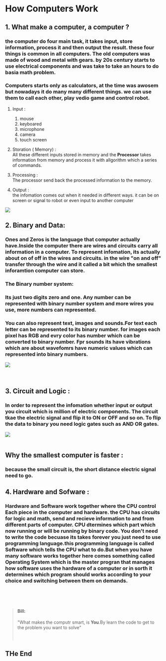 # How Computers Work

## 1. What make a computer, a computer ?
### the computer do four main task, it takes input, store information, process it and then output the result. these four things is common in all computers. The old computers was made of wood and metal with gears. by 20s century starts to use electrical components and was take to take an hours to do basia math problem.
### Computers starts only as calculators, at the time was awosem but nowadays it do many many different things. we can use them to call each other, play vedio game and control robot.

1. Input :
    1. mouse
    2. keyboared
    3. microphone
    4. camera
    5. touch screen

2. Storation ( Memory) : <br>
 All these different inputs stored in memory and the **Processor** takes information from memory and process it with allgorithm which a series of commands.

3. Processing :<br>
The processor send back the processed information to the memory.

4. Output : <br>
the infomation comes out when it needed in different ways. it can be on screen or signal to robot or even input to another computer

![](https://cdn.geekwire.com/wp-content/uploads/2018/02/HowComputersWorkGatescapture2-630x354.png )


## 2. Binary and Data:<br>

### Ones and Zeros is the language that computer actually have.Inside the computer there are wires and circuits carry all information in a computer. To represent infomation, its actually about on of off in the wires and circuits. in the wire "on and off" transfer through the wire and it called a **bit** which the smallest inforamtion computer can store.
### The Binary number system:<br>
### Its just two digits zero and one. Any number can be represented with binary number system and more wires you use, more numbers can represented.
### You can also represent text, images and sounds.For **text** each letter can be represented to its binary number. for **images** each pixel has RGB and evry color has number which can be converted to binary number. Fpr sounds its have vibrations which are about wavefomrs have numeric values which can represented into binary numbers.
 ![](https://lh3.googleusercontent.com/proxy/K_Y59IU2iAiLZ1vVrOAvYrinhMYZUlJD9ZhLrjrkScpYi2rMfbrmQfKwO7M2TE2YR9v1CzThnA2C3yr8LWAW2Hh2iip30K61U5P4QPvBBE8KDAoIXuCs3grlznX3ZGz6Ul56645kLVxyxBOPDH5nCBh7kHM)<br><br><br>

## 3. Circuit and Logic :

### In order to represent the infomation whether input or output you **circuit** which is million of electric components. The circuit tkae the electric signal and flip it to ON or OFF and so on. To flip the data to binary you need logic gates such as AND OR gates.

![](https://www.nutsvolts.com/uploads/articles/NV_0501_Byers_Large.jpg)<br><br>
## Why the smallest computer is faster :<br>
### because the small circuit is, the short distance electric signal need to go.

## 4. Hardware and Sofware :

### Hardware and Software work together where the CPU control Each piece in the computer and hardware. the **CPU** has circuits for logic and  math, send and recieve information to and from different parts of computer. CPU dtermines which  part which now running or will be running by binary code. You don't need to write the code becuase its takes forever you just need to use programming language.this programming language is called **Software** which tells the CPU what to do.But when you have many software works together here comes something called **Operating System** which is the master progran that manages how software uses the hardware of a computer or in sorth it determines which program should works according to your choice and switching between them on demands.<br><br><br><br>
>#### Bill:<br>
>"What makes the computr smart, is **You**.By learn the code to get to the problem you want to solve"<br><br><br>
## THe End

